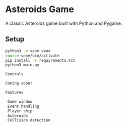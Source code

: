 # Asteroids Game

A classic Asteroids game built with Python and Pygame.

## Setup

```bash
python3 -m venv venv
source venv/bin/activate
pip install -r requirements.txt
python3 main.py

Controls

Coming soon!

Features

 Game window
 Event handling
 Player ship
 Asteroids
 Collision detection


